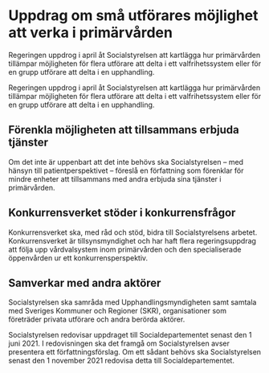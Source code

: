 # Uppdrag om små utförares möjlighet att verka i primärvården

Regeringen uppdrog i april åt Socialstyrelsen att kartlägga hur primärvården tillämpar möjligheten för flera utförare att delta i ett valfrihetssystem eller för en grupp utförare att delta i en upphandling.

Regeringen uppdrog i april åt Socialstyrelsen att kartlägga hur primärvården tillämpar möjligheten för flera utförare att delta i ett valfrihetssystem eller för en grupp utförare att delta i en upphandling.

## Förenkla möjligheten att tillsammans erbjuda tjänster

Om det inte är uppenbart att det inte behövs ska Socialstyrelsen – med hänsyn till patientperspektivet – föreslå en författning som förenklar för
mindre enheter att tillsammans med andra erbjuda sina tjänster i primärvården.
## Konkurrensverket stöder i konkurrensfrågor

Konkurrensverket ska, med råd och stöd, bidra till Socialstyrelsens arbetet. Konkurrensverket är tillsynsmyndighet och har haft flera regeringsuppdrag att följa
upp vårdvalsystem inom primärvården och den specialiserade öppenvården ur ett konkurrensperspektiv.
## Samverkar med andra aktörer

Socialstyrelsen ska samråda med Upphandlingsmyndigheten samt samtala med Sveriges Kommuner och Regioner (SKR), organisationer som företräder privata utförare och andra berörda
aktörer.

Socialstyrelsen redovisar uppdraget till Socialdepartementet senast den 1 juni 2021. I redovisningen ska det framgå om Socialstyrelsen avser presentera ett författningsförslag. Om ett sådant behövs ska Socialstyrelsen senast den 1 november 2021 redovisa detta till Socialdepartementet.
